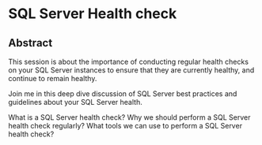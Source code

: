 # SQL Server Health check
## Abstract

This session is about the importance of conducting regular health checks on your SQL Server instances to ensure that they are currently healthy, and continue to remain healthy.

Join me in this deep dive discussion of SQL Server best practices and guidelines about your SQL Server health.

What is a SQL Server health check?
Why we should perform a SQL Server health check regularly?
What tools we can use to perform a SQL Server health check?
